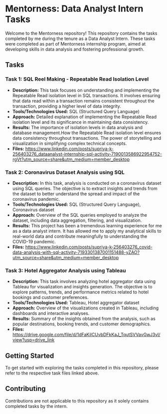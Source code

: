
# Mentorness: Data Analyst Intern Tasks

Welcome to the Mentorness repository! This repository contains the tasks completed by me during the tenure as a Data Analyst Intern. These tasks were completed as part of Mentorness internship program, aimed at developing skills in data analysis and fostering professional growth.

## Tasks

### Task 1: SQL Reel Making - Repeatable Read Isolation Level
- **Description:** This task focuses on understanding and implementing the Repeatable Read isolation level in SQL transactions. It involves ensuring that data read within a transaction remains consistent throughout the transaction, providing a higher level of data integrity.
- **Tools/Technologies Used:** SQL (Structured Query Language)
- **Approach:** Detailed explanation of implementing the Repeatable Read isolation level and its significance in maintaining data consistency.
- **Results:** The importance of isolation levels in data analysis and database management.How the Repeatable Read isolation level ensures data consistency throughout transactions.
The power of storytelling and visualization in simplifying complex technical concepts.
- **Files:** https://www.linkedin.com/posts/supriya-k-256403276_dataanalyst-internship-sql-activity-7190013586922954752-rgVt?utm_source=share&utm_medium=member_desktop

### Task 2: Coronavirus Dataset Analysis using SQL
- **Description:** In this task, analysis is conducted on a coronavirus dataset using SQL queries. The objective is to extract insights and trends from the dataset to better understand the spread and impact of the coronavirus pandemic.
- **Tools/Technologies Used:** SQL (Structured Query Language), Coronavirus dataset
- **Approach:** Overview of the SQL queries employed to analyze the dataset, including data aggregation, filtering, and visualization.
- **Results:** This project has been a tremendous learning experience for me as a data analyst intern. It has allowed me to apply my analytical skills to real-world data and contribute meaningfully to understanding the COVID-19 pandemic.
- **Files:** https://www.linkedin.com/posts/supriya-k-256403276_covid-data-analysis-with-sql-activity-7193301387001151488-yZAO?utm_source=share&utm_medium=member_desktop

### Task 3: Hotel Aggregator Analysis using Tableau
- **Description:** This task involves analyzing hotel aggregator data using Tableau for visualization and insights generation. The objective is to explore patterns, trends, and performance metrics related to hotel bookings and customer preferences.
- **Tools/Technologies Used:** Tableau, Hotel aggregator dataset
- **Approach:** Overview of the visualizations created in Tableau, including dashboards and interactive analyses.
- **Results:** Summary of the insights obtained from the analysis, such as popular destinations, booking trends, and customer demographics.
- **Files:** https://drive.google.com/file/d/1dFaKiICUvbDFkKaJ_TqutSVVavGwJ3vl/view?usp=drive_link

## Getting Started

To get started with exploring the tasks completed in this repository, please refer to the respective task files linked above.

## Contributing

Contributions are not applicable to this repository as it solely contains completed tasks by the intern.

